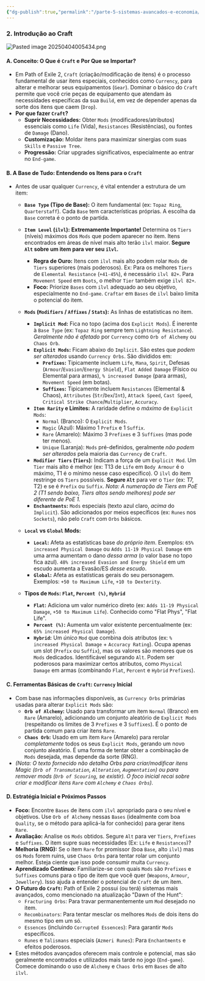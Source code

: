 ```yaml
---
{"dg-publish":true,"permalink":"/parte-5-sistemas-avancados-e-economia/2-introducao-ao-craft/"}
---
```


### 2. Introdução ao Craft
![Pasted image 20250404005434.png](/img/user/ANEXOS/Pasted%20image%2020250404005434.png)
#### A. Conceito: O Que é `Craft` e Por Que se Importar?

*   Em Path of Exile 2, `Craft` (criação/modificação de itens) é o processo fundamental de usar itens especiais, conhecidos como `Currency`, para alterar e melhorar seus equipamentos (`Gear`). Dominar o básico do `Craft` permite que você crie peças de equipamento que atendam às necessidades específicas da sua `Build`, em vez de depender apenas da sorte dos itens que caem (`Drop`).
*   **Por que fazer `Craft`?**
    *   **Suprir Necessidades:** Obter `Mods` (modificadores/atributos) essenciais como `Life` (Vida), `Resistances` (Resistências), ou fontes de `Damage` (Dano).
    *   **Customização:** Moldar itens para maximizar sinergias com suas `Skills` e `Passive Tree`.
    *   **Progressão:** Criar upgrades significativos, especialmente ao entrar no `End-game`.

#### B. A Base de Tudo: Entendendo os Itens para o `Craft`

*   Antes de usar qualquer `Currency`, é vital entender a estrutura de um item:
    *   **`Base Type` (Tipo de Base):** O item fundamental (ex: `Topaz Ring`, `Quarterstaff`). Cada `Base` tem características próprias. A escolha da `Base` correta é o ponto de partida.
    *   **`Item Level` (`ilvl`):** **Extremamente Importante!** Determina os `Tiers` (níveis) máximos dos `Mods` que podem aparecer no item. Itens encontrados em áreas de nível mais alto terão `ilvl` maior. **Segure `Alt` sobre um item para ver seu `ilvl`.**
        *   **Regra de Ouro:** Itens com `ilvl` mais alto podem rolar `Mods` de `Tiers` superiores (mais poderosos). Ex: Para os melhores `Tiers` de `Elemental Resistance` (`+41-45%`), é necessário `ilvl 82+`. Para `Movement Speed` em `Boots`, o melhor `Tier` também exige `ilvl 82+`.
        *   **Foco:** Priorize `Bases` com `ilvl` adequado ao seu objetivo, especialmente no `End-game`. `Craftar` em `Bases` de `ilvl` baixo limita o potencial do item.
    *   **`Mods` (`Modifiers` / `Affixes` / `Stats`):** As linhas de estatísticas no item.
        *   **`Implicit Mod`:** Fica no topo (acima dos `Explicit Mods`). É inerente à `Base Type` (ex: `Topaz Ring` sempre tem `Lightning Resistance`). *Geralmente não é afetado* por `Currency` como `Orb of Alchemy` ou `Chaos Orb`.
        *   **`Explicit Mods`:** Ficam abaixo do `Implicit`. São estes que *podem ser alterados* usando `Currency Orbs`. São divididos em:
            *   **`Prefixes`:** Tipicamente incluem `Life`, `Mana`, `Spirit`, Defesas (`Armour`/`Evasion`/`Energy Shield`), `Flat Added Damage` (Físico ou Elemental para armas), `% increased Damage` (para armas), `Movement Speed` (em botas).
            *   **`Suffixes`:** Tipicamente incluem `Resistances` (Elemental & Chaos), `Attributes` (`Str`/`Dex`/`Int`), `Attack Speed`, `Cast Speed`, `Critical Strike Chance`/`Multiplier`, `Accuracy`.
        *   **`Item Rarity` e Limites:** A raridade define o *máximo* de `Explicit Mods`:
            *   `Normal` (Branco): 0 `Explicit Mods`.
            *   `Magic` (Azul): Máximo 1 `Prefix` e 1 `Suffix`.
            *   `Rare` (Amarelo): Máximo 3 `Prefixes` e 3 `Suffixes` (mas pode ter menos).
            *   `Unique` (Laranja): `Mods` pré-definidos, geralmente *não podem ser alterados* pela maioria das `Currency` de `Craft`.
        *   **`Modifier Tiers` (`Tiers`):** Indicam a força de um `Explicit Mod`. Um `Tier` mais alto é melhor (ex: T13 de `Life` em `Body Armour` é o máximo, T1 é o mínimo nesse caso específico). O `ilvl` do item restringe os `Tiers` possíveis. **Segure `Alt`** para ver o `Tier` (ex: T7, T2) e se é `Prefix` ou `Suffix`. *Nota: A numeração de Tiers em PoE 2 (T1 sendo baixo, Tiers altos sendo melhores) pode ser diferente de PoE 1.*
        *   **`Enchantments`:** `Mods` especiais (texto azul claro, *acima* do `Implicit`). São adicionados por meios específicos (ex: `Runes` nos `Sockets`), não pelo `Craft` com `Orbs` básicos.

    *   **`Local` vs `Global` Mods:**
        *   **`Local`:** Afeta as estatísticas base *do próprio item*. Exemplos: `65% increased Physical Damage` ou `Adds 11-19 Physical Damage` em uma arma aumentam o dano *dessa arma* (o valor base no topo fica azul). `48% increased Evasion and Energy Shield` em um escudo aumenta a Evasão/ES *desse escudo*.
        *   **`Global`:** Afeta as estatísticas gerais do seu personagem. Exemplos: `+50 to Maximum Life`, `+10 to Dexterity`.

    *   **Tipos de `Mods`: `Flat`, `Percent (%)`, `Hybrid`**
        *   **`Flat`:** Adiciona um valor numérico direto (ex: `Adds 11-19 Physical Damage`, `+50 to Maximum Life`). Conhecido como "Flat Phys", "Flat Life".
        *   **`Percent (%)`:** Aumenta um valor existente percentualmente (ex: `65% increased Physical Damage`).
        *   **`Hybrid`:** Um *único* `Mod` que combina dois atributos (ex: `% increased Physical Damage` + `Accuracy Rating`). Ocupa apenas um slot (`Prefix` ou `Suffix`), mas os valores são menores que os `Mods` dedicados. Identificável segurando `Alt`. Podem ser poderosos para maximizar certos atributos, como `Physical Damage` em armas (combinando `Flat`, `Percent` e `Hybrid` `Prefixes`).

#### C. Ferramentas Básicas de `Craft`: `Currency` Inicial

*   Com base nas informações disponíveis, as `Currency Orbs` primárias usadas para alterar `Explicit Mods` são:
    *   **`Orb of Alchemy`:** Usado para transformar um item `Normal` (Branco) em `Rare` (Amarelo), adicionando um conjunto aleatório de `Explicit Mods` (respeitando os limites de 3 `Prefixes` e 3 `Suffixes`). É o ponto de partida comum para criar itens `Rare`.
    *   **`Chaos Orb`:** Usado em um item `Rare` (Amarelo) para rerolar *completamente* todos os seus `Explicit Mods`, gerando um novo conjunto aleatório. É uma forma de tentar obter a combinação de `Mods` desejada, mas depende da sorte (RNG).
*   *(Nota: O texto fornecido não detalha Orbs para criar/modificar itens Magic (`Orb of Transmutation`, `Alteration`, `Augmentation`) ou para remover mods (`Orb of Scouring`, se existir). O foco inicial recai sobre criar e modificar itens `Rare` com `Alchemy` e `Chaos Orbs`).*

#### D. Estratégia Inicial e Próximos Passos

*   **Foco:** Encontre `Bases` de itens com `ilvl` apropriado para o seu nível e objetivos. Use `Orb of Alchemy` nessas `Bases` (idealmente com boa `Quality`, se o método para aplicá-la for conhecido) para gerar itens `Rare`.
*   **Avaliação:** Analise os `Mods` obtidos. Segure `Alt` para ver `Tiers`, `Prefixes` e `Suffixes`. O item supre suas necessidades (Ex: `Life` e `Resistances`)?
*   **Melhoria (RNG):** Se o item `Rare` for promissor (boa `Base`, alto `ilvl`) mas os `Mods` forem ruins, use `Chaos Orbs` para tentar rolar um conjunto melhor. Esteja ciente que isso pode consumir muita `Currency`.
*   **Aprendizado Contínuo:** Familiarize-se com quais `Mods` são `Prefixes` e `Suffixes` comuns para o tipo de item que você quer (`Weapons`, `Armour`, `Jewellery`). Isso ajuda a entender o potencial de `Craft` de um item.
*   **O Futuro do `Craft`:** Path of Exile 2 possui (ou terá) sistemas mais avançados, como mencionado na atualização "Dawn of the Hunt":
    *   `Fracturing Orbs`: Para travar permanentemente um `Mod` desejado no item.
    *   `Recombinators`: Para tentar mesclar os melhores `Mods` de dois itens do mesmo tipo em um só.
    *   `Essences` (incluindo `Corrupted Essences`): Para garantir `Mods` específicos.
    *   `Runes` e `Talismans` especiais (`Azmeri Runes`): Para `Enchantments` e efeitos poderosos.
*   Estes métodos avançados oferecem mais controle e potencial, mas são geralmente encontrados e utilizados mais tarde no jogo (`End-game`). Comece dominando o uso de `Alchemy` e `Chaos Orbs` em `Bases` de alto `ilvl`.